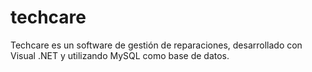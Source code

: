 # techcare
Techcare es un software de gestión de reparaciones, desarrollado con Visual .NET y utilizando MySQL como base de datos.
